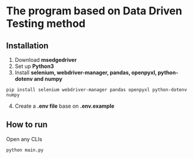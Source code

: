 # The program based on Data Driven Testing method

## Installation
1. Download **msedgedriver**
2. Set up **Python3**
3. Install **selenium, webdriver-manager, pandas, openpyxl, python-dotenv and numpy**
```
pip install selenium webdriver-manager pandas openpyxl python-dotenv numpy
```
4. Create a **.env file** base on **.env.example**

## How to run
Open any CLIs
```
python main.py
```